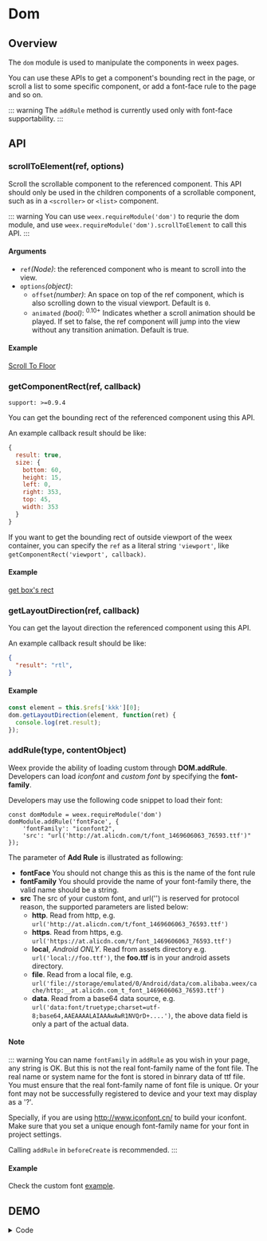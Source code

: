 # Dom

## Overview

The `dom` module is used to manipulate the components in weex pages.

You can use these APIs to get a component's bounding rect in the page, or scroll a list to some specific component, or add a font-face rule to the page and so on.

::: warning
The `addRule` method is currently used only with font-face supportability.
:::

## API

### scrollToElement(ref, options)

Scroll the scrollable component to the referenced component. This API should only be used in the children components of a scrollable component, such as in a `<scroller>` or `<list>` component.

::: warning
You can use `weex.requireModule('dom')` to requrie the dom module, and use `weex.requireModule('dom').scrollToElement` to call this API.
:::

#### Arguments

* `ref`*(Node)*: the referenced component who is meant to scroll into the view.
* `options`*(object)*:
  * `offset`*(number)*: An space on top of the ref component, which is also scrolling down to the visual viewport. Default is `0`.
  * `animated` *(bool)*: <sup class="wx-v">0.10+</sup> Indicates whether a scroll animation should be played. If set to false, the ref component will jump into the view without any transition animation. Default is true.

#### Example

[Scroll To Floor](http://dotwe.org/vue/56e0d256cbb26facd958dbd6424f42b2)

### getComponentRect(ref, callback) <Badge text="0.9.4+" type="warn" vertical="middle"/>

`support: >=0.9.4`

You can get the bounding rect of the referenced component using this API.

An example callback result should be like:

```javascript
{
  result: true,
  size: {
    bottom: 60,
    height: 15,
    left: 0,
    right: 353,
    top: 45,
    width: 353
  }
}
```

If you want to get the bounding rect of outside viewport of the weex container, you can specify the `ref` as a literal string `'viewport'`, like `getComponentRect('viewport', callback)`.

#### Example

[get box's rect](http://dotwe.org/vue/d69ec16302e06300096c7285baef538a)


### getLayoutDirection(ref, callback) <Badge text="0.20.0+" type="warn" vertical="middle"/>

You can get the layout direction the referenced component using this API.

An example callback result should be like:

```json
{
  "result": "rtl",
}
```

#### Example

```javascript
const element = this.$refs['kkk'][0];
dom.getLayoutDirection(element, function(ret) {
  console.log(ret.result);
});
```

### addRule(type, contentObject) <Badge text="0.12.0+" type="warn" vertical="middle"/>

Weex provide the ability of loading custom through **DOM.addRule**. Developers can load *iconfont* and *custom font* by specifying the **font-family**.

Developers may use the following code snippet to load their font:

    const domModule = weex.requireModule('dom')
    domModule.addRule('fontFace', {
        'fontFamily': "iconfont2",
        'src': "url('http://at.alicdn.com/t/font_1469606063_76593.ttf')"
    });

The parameter of **Add Rule** is illustrated as following:

* **fontFace** You should not change this as this is the name of the font rule
* **fontFamily** You should provide the name of your font-family there, the valid name should be a string.
* **src** The src of your custom font, and url('') is reserved for protocol reason, the supported parameters are listed below:
    * **http**. Read from http, e.g. `url('http://at.alicdn.com/t/font_1469606063_76593.ttf')`
    * **https**. Read from https, e.g. `url('https://at.alicdn.com/t/font_1469606063_76593.ttf')`
    * **local**, *Android ONLY*. Read from assets directory e.g. `url('local://foo.ttf')`, the **foo.ttf** is in your android assets directory.
    * **file**. Read from a local file, e.g. `url('file://storage/emulated/0/Android/data/com.alibaba.weex/cache/http:__at.alicdn.com_t_font_1469606063_76593.ttf')`
    * **data**. Read from a base64 data source, e.g. `url('data:font/truetype;charset=utf-8;base64,AAEAAAALAIAAAwAwR1NVQrD+....')`, the above data field is only a part of the actual data.

#### Note

::: warning
You can name `fontFamily` in `addRule` as you wish in your page, any string is OK. But this is not the real font-family name of the font file. The real name or system name for the font is stored in binrary data of ttf file. You must ensure that the real font-family name of font file is unique. Or your font may not be successfully registered to device and your text may display as a '?'.

Specially, if you are using http://www.iconfont.cn/ to build your iconfont. Make sure that you set a unique enough font-family name for your font in project settings.

Calling `addRule` in `beforeCreate` is recommended.
:::

#### Example
Check the custom font [example](http://dotwe.org/vue/7e328ee2ac9b7205c9ee37f4e509263d).

## DEMO

[<IPhoneImg imgSrc="https://img.alicdn.com/tfs/TB1hVg_n8LoK1RjSZFuXXXn0XXa-262-433.png" />](http://dotwe.org/vue/d8459936b12ed070ccf6bf5b953aa344)

<!-- [![](https://img.alicdn.com/tfs/TB1hVg_n8LoK1RjSZFuXXXn0XXa-262-433.png)](http://dotwe.org/vue/d8459936b12ed070ccf6bf5b953aa344) -->

<details>
  <summary>Code</summary>

```vue
  <template>
    <div class="root">
      <list class="list">
        <cell v-for="item in items" v-bind:key="item.title">
          <div :ref="`widget${item.title}`" class="widget">
            <text>widget{{item.title}}</text>
            <text>iconfont{{item.title}}</text>
            <text :style="{fontFamily:`iconfont${item.title}`, fontSize: '50px'}">&#xe748;</text>
          </div>
        </cell>
      </list>
      <div class="btn-holder">
        <text class="btn" @click="getComponentRect">getComponentRect of 10</text>
        <text class="btn" @click="scrollToElement">scroll to 10</text>
        <text class="btn" @click="addRule">addRule</text>
      </div>
      <div class="message">
        <text>{{message}}</text>
      </div>
    </div>
  </template>

  <script>
const dom = weex.requireModule('dom');
const modal = weex.requireModule('modal');

export default {
  data() {
    return {
      targetIndex: 10,
      items: [],
      trigger: '',
      message: ''
    };
  },
  created() {
    const targetIndex = this.targetIndex;
    const items = [];
    for (let i = 0; i < 30; i++) {
      items.push({
        title: i,
        desc: i === targetIndex ? '&#xe748;' : ''
      });
    }
    this.items = items;
  },
  methods: {
    getStyle(i) {
      return {};
    },
    addRule() {
      const targetIndex = this.targetIndex;
      modal.toast({
        message: `addRule to iconfont${targetIndex}`
      });
      this.scrollToElement();
      dom.addRule('fontFace', {
        fontFamily: `iconfont${targetIndex}`,
        src: "url('http://at.alicdn.com/t/font_zn5b3jswpofuhaor.ttf')"
      });
    },
    scrollToElement() {
      const element = this.$refs[`widget${this.targetIndex}`][0];
      dom.scrollToElement(element);
    },
    getComponentRect() {
      const element = this.$refs[`widget${this.targetIndex}`][0];
      dom.getComponentRect(element, data => {
        this.message = JSON.stringify(data);
      });
    }
  }
};
</script>


  <style scoped>
.root {
  width: 700px;
  margin-left: 25px;
}
.list {
  height: 600px;
  width: 700px;
}
.widget {
  height: 150px;
  width: 700px;
  border-width: 1px;
}
.btn-holder {
  flex-direction: row;
  margin-top: 10px;
}
.btn {
  padding-left: 10px;
  padding-right: 10px;
  padding-top: 10px;
  padding-bottom: 10px;
  background-color: #00b4ff;
  margin-right: 10px;
  color: #fff;
}
.message {
  margin-top: 10px;
  border-width: 1px;
  height: 300px;
  width: 700px;
}
</style>
```

</details>
